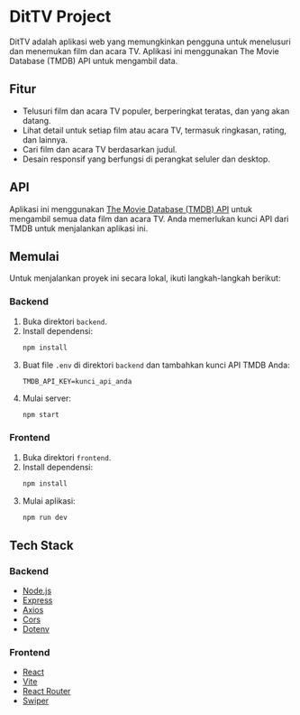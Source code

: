 # DitTV Project

DitTV adalah aplikasi web yang memungkinkan pengguna untuk menelusuri dan menemukan film dan acara TV. Aplikasi ini menggunakan The Movie Database (TMDB) API untuk mengambil data.

## Fitur

-   Telusuri film dan acara TV populer, berperingkat teratas, dan yang akan datang.
-   Lihat detail untuk setiap film atau acara TV, termasuk ringkasan, rating, dan lainnya.
-   Cari film dan acara TV berdasarkan judul.
-   Desain responsif yang berfungsi di perangkat seluler dan desktop.

## API

Aplikasi ini menggunakan [The Movie Database (TMDB) API](https://www.themoviedb.org/documentation/api) untuk mengambil semua data film dan acara TV. Anda memerlukan kunci API dari TMDB untuk menjalankan aplikasi ini.

## Memulai

Untuk menjalankan proyek ini secara lokal, ikuti langkah-langkah berikut:

### Backend

1.  Buka direktori `backend`.
2.  Install dependensi:
    ```sh
    npm install
    ```
3.  Buat file `.env` di direktori `backend` dan tambahkan kunci API TMDB Anda:
    ```
    TMDB_API_KEY=kunci_api_anda
    ```
4.  Mulai server:
    ```sh
    npm start
    ```

### Frontend

1.  Buka direktori `frontend`.
2.  Install dependensi:
    ```sh
    npm install
    ```
3.  Mulai aplikasi:
    ```sh
    npm run dev
    ```

## Tech Stack

### Backend

-   [Node.js](https://nodejs.org/)
-   [Express](https://expressjs.com/)
-   [Axios](https://axios-http.com/)
-   [Cors](https://www.npmjs.com/package/cors)
-   [Dotenv](https://www.npmjs.com/package/dotenv)

### Frontend

-   [React](https://reactjs.org/)
-   [Vite](https://vitejs.dev/)
-   [React Router](https://reactrouter.com/)
-   [Swiper](https://swiperjs.com/)

